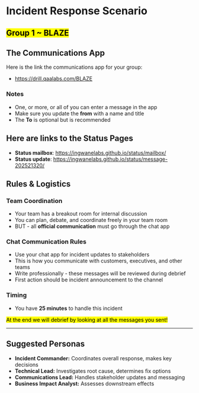 # Incident Response Scenario

## <mark>Group 1 ~ BLAZE</mark>

## The Communications App

Here is the link the communications app for your group:

- https://drill.qaalabs.com/BLAZE

### Notes

- One, or more, or all of you can enter a message in the app
- Make sure you update the **from** with a name and title
- The **To** is optional but is recommended

## Here are links to the Status Pages

- **Status mailbox**: https://ingwanelabs.github.io/status/mailbox/
- **Status update**: https://ingwanelabs.github.io/status/message-202521320/

## Rules & Logistics

### Team Coordination

- Your team has a breakout room for internal discussion
- You can plan, debate, and coordinate freely in your team room
- BUT - all **official communication** must go through the chat app

### Chat Communication Rules

- Use your chat app for incident updates to stakeholders
- This is how you communicate with customers, executives, and other teams
- Write professionally - these messages will be reviewed during debrief
- First action should be incident announcement to the channel

### Timing

- You have **25 minutes** to handle this incident

<mark>At the end we will debrief by looking at all the messages you sent!</mark>

---

## Suggested Personas

- **Incident Commander:** Coordinates overall response, makes key decisions
- **Technical Lead:** Investigates root cause, determines fix options  
- **Communications Lead:** Handles stakeholder updates and messaging
- **Business Impact Analyst:** Assesses downstream effects
